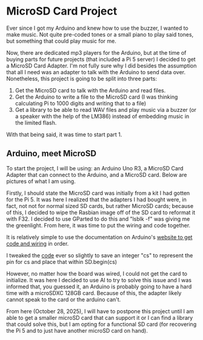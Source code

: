 # MicroSD Card Project

Ever since I got my Arduino and knew how to use the buzzer, I wanted to make music. Not quite pre-coded tones or a small piano to play said tones, but something that could play music for me.

Now, there are dedicated mp3 players for the Arduino, but at the time of buying parts for future projects (that included a Pi 5 server) I decided to get a MicroSD Card Adapter. I'm not fully sure why I did besides the assumption that all I need was an adapter to talk with the Arduino to send data over. Nonetheless, this project is going to be split into three parts:
1. Get the MicroSD card to talk with the Arduino and read files.
2. Get the Arduino to write a file to the MicroSD card (I was thinking calculating Pi to 1000 digits and writing that to a file)
3. Get a library to be able to read WAV files and play music via a buzzer (or a speaker with the help of the LM386) instead of embedding music in the limited flash.

With that being said, it was time to start part 1.

## Arduino, meet MicroSD

To start the project, I will be using: an Arduino Uno R3, a MicroSD Card Adapter that can connect to the Arduino, and a MicroSD card.
Below are pictures of what I am using.


Firstly, I should state the MicroSD card was initially from a kit I had gotten for the Pi 5. It was here I realized that the adapters I had bought were, in fact, not not for normal sized SD cards, but rather MicroSD cards; because of this, I decided to wipe the Rasbian image off of the SD card to reformat it with F32. I decided to use GParted to do this and "lsblk -f" was giving me the greenlight. From here, it was time to put the wiring and code together. 

It is relatively simple to use the documentation on Arduino's [website to get code and wiring](https://docs.arduino.cc/learn/programming/sd-guide/) in order.

I tweaked the [code](ArduinoSDCardCode1.ino) ever so slightly to save an integer "cs" to represent the pin for cs and place that within SD.begin(cs)

However, no matter how the board was wired, I could not get the card to initialize. It was here I decided to use AI to try to solve this issue and I was informed that, you guessed it, an Arduino is probably going to have a hard time with a microSDXC 128GB card. Because of this, the adapter likely cannot speak to the card or the arduino can't.

From here (October 28, 2025), I will have to postpone this project until I am able to get a smaller microSD card that can support it or I can find a library that could solve this, but I am opting for a functional SD card (for recovering the Pi 5 and to just have another microSD card on hand).
